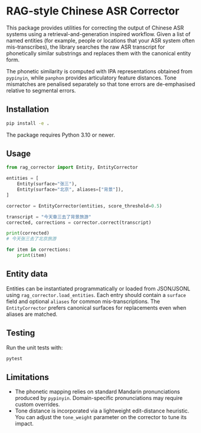 # RAG-style Chinese ASR Corrector

This package provides utilities for correcting the output of Chinese ASR
systems using a retrieval-and-generation inspired workflow. Given a list of
named entities (for example, people or locations that your ASR system often
mis-transcribes), the library searches the raw ASR transcript for phonetically
similar substrings and replaces them with the canonical entity form.

The phonetic similarity is computed with IPA representations obtained from
`pypinyin`, while `panphon` provides articulatory feature distances. Tone
mismatches are penalised separately so that tone errors are de-emphasised
relative to segmental errors.

## Installation

```bash
pip install -e .
```

The package requires Python 3.10 or newer.

## Usage

```python
from rag_corrector import Entity, EntityCorrector

entities = [
    Entity(surface="张三"),
    Entity(surface="北京", aliases=["背景"]),
]

corrector = EntityCorrector(entities, score_threshold=0.5)

transcript = "今天章三去了背景旅游"
corrected, corrections = corrector.correct(transcript)

print(corrected)
# 今天张三去了北京旅游

for item in corrections:
    print(item)
```

## Entity data

Entities can be instantiated programmatically or loaded from JSON/JSONL using
`rag_corrector.load_entities`. Each entry should contain a `surface` field and
optional `aliases` for common mis-transcriptions. The `EntityCorrector`
prefers canonical surfaces for replacements even when aliases are matched.

## Testing

Run the unit tests with:

```bash
pytest
```

## Limitations

* The phonetic mapping relies on standard Mandarin pronunciations produced by
  `pypinyin`. Domain-specific pronunciations may require custom overrides.
* Tone distance is incorporated via a lightweight edit-distance heuristic. You
  can adjust the `tone_weight` parameter on the corrector to tune its impact.
